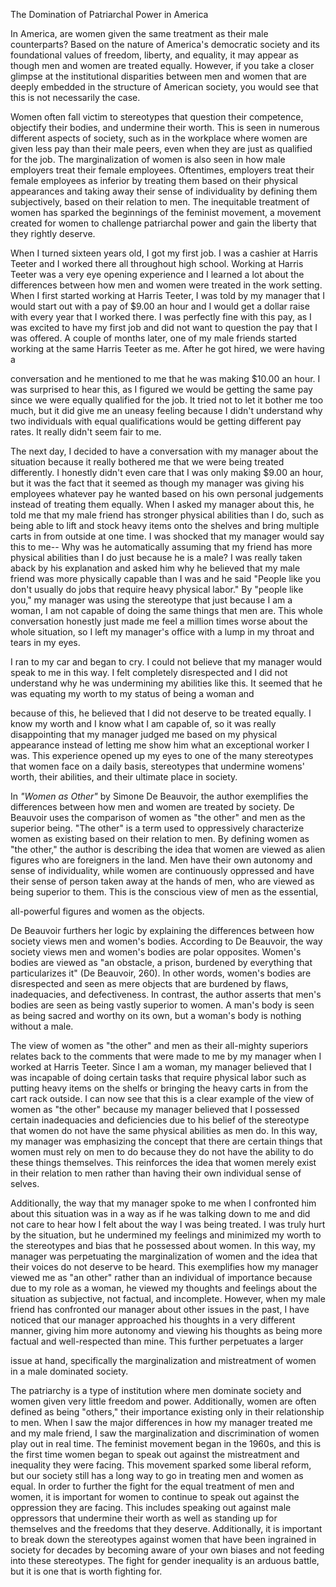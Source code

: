 The Domination of Patriarchal Power in America

In America, are women given the same treatment as their male
counterparts? Based on the nature of America's democratic society and
its foundational values of freedom, liberty, and equality, it may appear
as though men and women are treated equally. However, if you take a
closer glimpse at the institutional disparities between men and women
that are deeply embedded in the structure of American society, you would
see that this is not necessarily the case.

Women often fall victim to stereotypes that question their competence,
objectify their bodies, and undermine their worth. This is seen in
numerous different aspects of society, such as in the workplace where
women are given less pay than their male peers, even when they are just
as qualified for the job. The marginalization of women is also seen in
how male employers treat their female employees. Oftentimes, employers
treat their female employees as inferior by treating them based on their
physical appearances and taking away their sense of individuality by
defining them subjectively, based on their relation to men. The
inequitable treatment of women has sparked the beginnings of the
feminist movement, a movement created for women to challenge patriarchal
power and gain the liberty that they rightly deserve.

When I turned sixteen years old, I got my first job. I was a cashier at
Harris Teeter and I worked there all throughout high school. Working at
Harris Teeter was a very eye opening experience and I learned a lot
about the differences between how men and women were treated in the work
setting. When I first started working at Harris Teeter, I was told by my
manager that I would start out with a pay of \$9.00 an hour and I would
get a dollar raise with every year that I worked there. I was perfectly
fine with this pay, as I was excited to have my first job and did not
want to question the pay that I was offered. A couple of months later,
one of my male friends started working at the same Harris Teeter as me.
After he got hired, we were having a

conversation and he mentioned to me that he was making \$10.00 an hour.
I was surprised to hear this, as I figured we would be getting the same
pay since we were equally qualified for the job. It tried not to let it
bother me too much, but it did give me an uneasy feeling because I
didn't understand why two individuals with equal qualifications would be
getting different pay rates. It really didn't seem fair to me.

The next day, I decided to have a conversation with my manager about the
situation because it really bothered me that we were being treated
differently. I honestly didn't even care that I was only making \$9.00
an hour, but it was the fact that it seemed as though my manager was
giving his employees whatever pay he wanted based on his own personal
judgements instead of treating them equally. When I asked my manager
about this, he told me that my male friend has stronger physical
abilities than I do, such as being able to lift and stock heavy items
onto the shelves and bring multiple carts in from outside at one time. I
was shocked that my manager would say this to me-- Why was he
automatically assuming that my friend has more physical abilities than I
do just because he is a male? I was really taken aback by his
explanation and asked him why he believed that my male friend was more
physically capable than I was and he said "People like you don't usually
do jobs that require heavy physical labor." By "people like you," my
manager was using the stereotype that just because I am a woman, I am
not capable of doing the same things that men are. This whole
conversation honestly just made me feel a million times worse about the
whole situation, so I left my manager's office with a lump in my throat
and tears in my eyes.

I ran to my car and began to cry. I could not believe that my manager
would speak to me in this way. I felt completely disrespected and I did
not understand why he was undermining my abilities like this. It seemed
that he was equating my worth to my status of being a woman and

because of this, he believed that I did not deserve to be treated
equally. I know my worth and I know what I am capable of, so it was
really disappointing that my manager judged me based on my physical
appearance instead of letting me show him what an exceptional worker I
was. This experience opened up my eyes to one of the many stereotypes
that women face on a daily basis, stereotypes that undermine womens'
worth, their abilities, and their ultimate place in society.

In *"Women as Other"* by Simone De Beauvoir, the author exemplifies the
differences between how men and women are treated by society. De
Beauvoir uses the comparison of women as "the other" and men as the
superior being. "The other" is a term used to oppressively characterize
women as existing based on their relation to men. By defining women as
"the other," the author is describing the idea that women are viewed as
alien figures who are foreigners in the land. Men have their own
autonomy and sense of individuality, while women are continuously
oppressed and have their sense of person taken away at the hands of men,
who are viewed as being superior to them. This is the conscious view of
men as the essential,

all-powerful figures and women as the objects.

De Beauvoir furthers her logic by explaining the differences between how
society views men and women's bodies. According to De Beauvoir, the way
society views men and women's bodies are polar opposites. Women's bodies
are viewed as "an obstacle, a prison, burdened by everything that
particularizes it" (De Beauvoir, 260). In other words, women's bodies
are disrespected and seen as mere objects that are burdened by flaws,
inadequacies, and defectiveness. In contrast, the author asserts that
men's bodies are seen as being vastly superior to women. A man's body is
seen as being sacred and worthy on its own, but a woman\'s body is
nothing without a male.

The view of women as "the other" and men as their all-mighty superiors
relates back to the comments that were made to me by my manager when I
worked at Harris Teeter. Since I am a woman, my manager believed that I
was incapable of doing certain tasks that require physical labor such as
putting heavy items on the shelfs or bringing the heavy carts in from
the cart rack outside. I can now see that this is a clear example of the
view of women as "the other" because my manager believed that I
possessed certain inadequacies and deficiencies due to his belief of the
stereotype that women do not have the same physical abilities as men do.
In this way, my manager was emphasizing the concept that there are
certain things that women must rely on men to do because they do not
have the ability to do these things themselves. This reinforces the idea
that women merely exist in their relation to men rather than having
their own individual sense of selves.

Additionally, the way that my manager spoke to me when I confronted him
about this situation was in a way as if he was talking down to me and
did not care to hear how I felt about the way I was being treated. I was
truly hurt by the situation, but he undermined my feelings and minimized
my worth to the stereotypes and bias that he possessed about women. In
this way, my manager was perpetuating the marginalization of women and
the idea that their voices do not deserve to be heard. This exemplifies
how my manager viewed me as "an other" rather than an individual of
importance because due to my role as a woman, he viewed my thoughts and
feelings about the situation as subjective, not factual, and incomplete.
However, when my male friend has confronted our manager about other
issues in the past, I have noticed that our manager approached his
thoughts in a very different manner, giving him more autonomy and
viewing his thoughts as being more factual and well-respected than mine.
This further perpetuates a larger

issue at hand, specifically the marginalization and mistreatment of
women in a male dominated society.

The patriarchy is a type of institution where men dominate society and
women given very little freedom and power. Additionally, women are often
defined as being "others," their importance existing only in their
relationship to men. When I saw the major differences in how my manager
treated me and my male friend, I saw the marginalization and
discrimination of women play out in real time. The feminist movement
began in the 1960s, and this is the first time women began to speak out
against the mistreatment and inequality they were facing. This movement
sparked some liberal reform, but our society still has a long way to go
in treating men and women as equal. In order to further the fight for
the equal treatment of men and women, it is important for women to
continue to speak out against the oppression they are facing. This
includes speaking out against male oppressors that undermine their worth
as well as standing up for themselves and the freedoms that they
deserve. Additionally, it is important to break down the stereotypes
against women that have been ingrained in society for decades by
becoming aware of your own biases and not feeding into these
stereotypes. The fight for gender inequality is an arduous battle, but
it is one that is worth fighting for.
